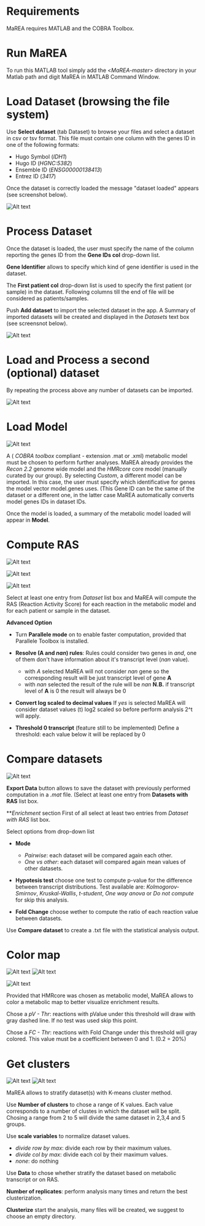 # Requirements	
MaREA requires MATLAB and the COBRA Toolbox.

# Run MaREA
To run this MATLAB tool simply add the <*MaREA-master*> directory in your Matlab path and digit MaREA in MATLAB Command Window.

# Load Dataset (browsing the file system)

Use **Select dataset** (tab Dataset) to browse your files and select a dataset in csv or tsv format. This file must contain one column with the genes ID in one of the following formats:
- Hugo Symbol (*IDH1*)
- Hugo ID (*HGNC:5382*)
- Ensemble ID (*ENSG00000138413*)
- Entrez ID (*3417*)

Once the dataset is correctly loaded the message "dataset loaded" appears (see screenshot below).

![Alt text](https://raw.githubusercontent.com/BIMIB-DISCo/MaREA/master/Images/dataset_loaded.png?raw=true "Title")


# Process Dataset
Once the dataset is loaded, the user must specify the name of the column reporting the genes ID from the **Gene IDs col** drop-down list.

**Gene Identifier** allows to specify which kind of gene identifier is used in the dataset.

The **First patient col** drop-down list is used to specify the first patient (or sample) in the dataset. Following columns till the end of file will be considered as patients/samples.


Push **Add dataset** to import the selected dataset in the app.
A Summary of  imported datasets will be created and displayed in the *Datasets* text box (see screensnot below).

![Alt text](https://raw.githubusercontent.com/BIMIB-DISCo/MaREA/master/Images/addDataset.png?raw=true "Title")


# Load and Process a second (optional) dataset

By repeating the process above any number of datasets can be imported.

![Alt text](https://raw.githubusercontent.com/BIMIB-DISCo/MaREA/master/Images/second_dataset.png?raw=true "Title")


# Load Model
![Alt text](https://raw.githubusercontent.com/BIMIB-DISCo/MaREA/master/Images/metabolicModel.png?raw=true "Title")

A ( *COBRA toolbox* compliant - extension .mat or .xml) metabolic model must be chosen to perform further analyses. MaREA already provides the *Recon 2.2*  genome wide model and the *HMRcore* core model (manually curated by our group). 
By selecting *Custom*, a different model can be imported. In this case, the user must specify which identificative for genes the model vector model.genes uses. (This Gene ID can be the same of the dataset or a different one, in the latter case MaREA automatically converts model genes IDs in dataset IDs.

Once the model is loaded, a summary of the metabolic model loaded will appear in **Model**. 

# Compute RAS

![Alt text](https://raw.githubusercontent.com/BIMIB-DISCo/MaREA/master/Images/computeRAS.png?raw=true "Title")


![Alt text](https://raw.githubusercontent.com/BIMIB-DISCo/MaREA/master/Images/advancedOptions.png?raw=true "Title")


![Alt text](https://raw.githubusercontent.com/BIMIB-DISCo/MaREA/master/Images/RASready.png?raw=true "Title")


Select at least one entry from *Dataset* list box and MaREA will compute the RAS (Reaction Activity Score) for each reaction in the metabolic model and for each patient or sample in the dataset. 

**Advanced Option** 
 - Turn **Parallele mode** on to enable faster computation, provided that Parallele Toolbox is installed.
 
 - **Resolve (A and *nan*) rules**: Rules could consider two genes in *and*, one of them don't have information about it's transcript level (*nan* value).
	- with *A* selected MaREA will not consider *nan* gene so the corresponding result will be just transcript level of gene **A**
	- with *nan* selected the result of the rule will be *nan*
	**N.B.** if transcript level of **A** is 0 the result will always be 0
	
 - **Convert log scaled to decimal values**
	If *yes* is selected MaREA will consider dataset values (t) log2 scaled so before perform analysis 2^t will apply.

 - **Threshold 0 transcript** (feature still to be implemented)
	Define a threshold: each value below it will be replaced by 0


# Compare datasets
![Alt text](https://raw.githubusercontent.com/BIMIB-DISCo/MaREA/master/Images/compareDatasets.png?raw=true "Title")

**Export Data** button allows to save the dataset with previously performed computation in a *.mat* file. (Select at least one entry from **Datasets with RAS** list box.


***Enrichment* section
First of all select at least two entries from *Dataset with RAS* list box.

Select options from drop-down list
 - **Mode**
	- *Pairwise*: each dataset will be compared again each other.
	- *One vs other*: each dataset will compared again mean values of other datasets.

 - **Hypotesis test** choose one test to compute p-value for the difference between transcript distributions. Test available are: *Kolmogorov-Smirnov*, *Kruskal-Wallis*, *t-student*, *One way anova* or *Do not compute* for skip this analysis.
 
 - **Fold Change** choose wether to compute the ratio of each reaction value between datasets.
 
 Use **Compare dataset** to create a .txt file with the statistical analysis output.
	
# Color map

![Alt text](https://raw.githubusercontent.com/BIMIB-DISCo/MaREA/master/Images/colorMap.png?raw=true "Title")
![Alt text](https://raw.githubusercontent.com/BIMIB-DISCo/MaREA/master/Images/map_enriched.png?raw=true "Title")

![Alt text](https://raw.githubusercontent.com/BIMIB-DISCo/MaREA/master/Images/mapDownloaded.png?raw=true "Title")

Provided that HMRcore was chosen as metabolic model, MaREA allows to color a metabolic map to better visualize enrichment results. 

Chose a *pV - Thr*: reactions with pValue under this threshold will draw with gray dashed line. If no test was used skip this point.

Chose a *FC - Thr*: reactions with Fold Change under this threshold will gray colored. This value must be a coefficient between 0 and 1. (0.2 = 20%)

# Get clusters

![Alt text](https://raw.githubusercontent.com/BIMIB-DISCo/MaREA/master/Images/getClusters.png?raw=true "Title")
![Alt text](https://raw.githubusercontent.com/BIMIB-DISCo/MaREA/master/Images/clustersDownloaded.png?raw=true "Title")

MaREA allows to stratify dataset(s) with K-means cluster method.

Use **Number of clusters** to chose a range of K values. Each value corresponds to a number of clustes in which the dataset will be split. Chosing a range from 2 to 5 will divide the same dataset in 2,3,4 and 5 groups. 

Use **scale variables** to normalize dataset values.
 - *divide row by max*: divide each row by their maximum values.
 - *divide col by max*: divide each col by their maximum values.
 - *none*: do nothing
 
Use **Data** to chose whether stratify the dataset based on metabolic transcript or on RAS.

**Number of replicates**: perform analysis many times and return the best clusterization.

**Clusterize** start the analysis, many files will be created, we suggest to choose an empty directory.


